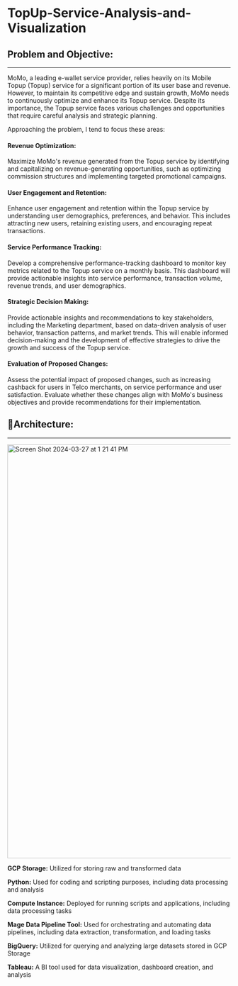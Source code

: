 # TopUp-Service-Analysis-and-Visualization

## Problem and Objective:
-----------------------
MoMo, a leading e-wallet service provider, relies heavily on its Mobile Topup (Topup) service for a significant portion of its user base and revenue. However, to maintain its competitive edge and sustain growth, MoMo needs to continuously optimize and enhance its Topup service. Despite its importance, the Topup service faces various challenges and opportunities that require careful analysis and strategic planning.

Approaching the problem, I tend to focus these areas:

#### Revenue Optimization: 
Maximize MoMo's revenue generated from the Topup service by identifying and capitalizing on revenue-generating opportunities, such as optimizing commission structures and implementing targeted promotional campaigns.

#### User Engagement and Retention:
Enhance user engagement and retention within the Topup service by understanding user demographics, preferences, and behavior. This includes attracting new users, retaining existing users, and encouraging repeat transactions.

#### Service Performance Tracking:
Develop a comprehensive performance-tracking dashboard to monitor key metrics related to the Topup service on a monthly basis. This dashboard will provide actionable insights into service performance, transaction volume, revenue trends, and user demographics.

#### Strategic Decision Making:
Provide actionable insights and recommendations to key stakeholders, including the Marketing department, based on data-driven analysis of user behavior, transaction patterns, and market trends. This will enable informed decision-making and the development of effective strategies to drive the growth and success of the Topup service.

#### Evaluation of Proposed Changes:
Assess the potential impact of proposed changes, such as increasing cashback for users in Telco merchants, on service performance and user satisfaction. Evaluate whether these changes align with MoMo's business objectives and provide recommendations for their implementation.

## Architecture:
-----------------------
<img width="934" alt="Screen Shot 2024-03-27 at 1 21 41 PM" src="https://github.com/thinhhoUB/TopUp-Service-Analysis-and-Visualization/assets/80074386/30f704a4-4840-4ab9-a721-96f59171686c">

**GCP Storage:** Utilized for storing raw and transformed data

**Python:** Used for coding and scripting purposes, including data processing and analysis

**Compute Instance:** Deployed for running scripts and applications, including data processing tasks

**Mage Data Pipeline Tool:** Used for orchestrating and automating data pipelines, including data extraction, transformation, and loading tasks

**BigQuery:** Utilized for querying and analyzing large datasets stored in GCP Storage

**Tableau:** A BI tool used for data visualization, dashboard creation, and analysis



